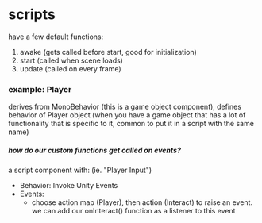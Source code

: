 # scripts
have a few default functions:
1. awake (gets called before start, good for initialization)
2. start (called when scene loads)
3. update (called on every frame)

### example: Player
derives from MonoBehavior (this is a game object component), defines behavior of Player object (when you have a game object that has a lot of functionality that is specific to it, common to put it in a script with the same name)

##### how do our custom functions get called on events?
a script component with: (ie. "Player Input")
- Behavior: Invoke Unity Events
- Events:
  - choose action map (Player), then action (Interact) to raise an event. we can add our onInteract() function as a listener to this event

